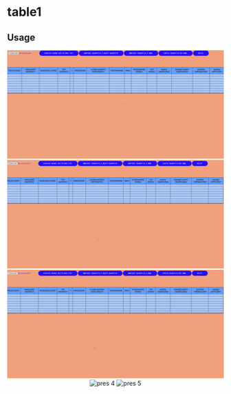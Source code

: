 # table1

## Usage
<p align="center">
<img class="card-img-top" src="./pres/1.gif" alt="pres 1"">
<img class="card-img-top" src="./pres/2.gif" alt="pres 2"">
<img class="card-img-top" src="./pres/3.gif" alt="pres 3"">
<img class="card-img-top" src="./pres/4.gif" alt="pres 4"">
<img class="card-img-top" src="./pres/5.gif" alt="pres 5"">
</p>
